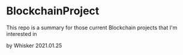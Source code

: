 # BlockchainProject
This repo is a summary for those current Blockchain projects that I'm interested in 

by Whisker 2021.01.25
